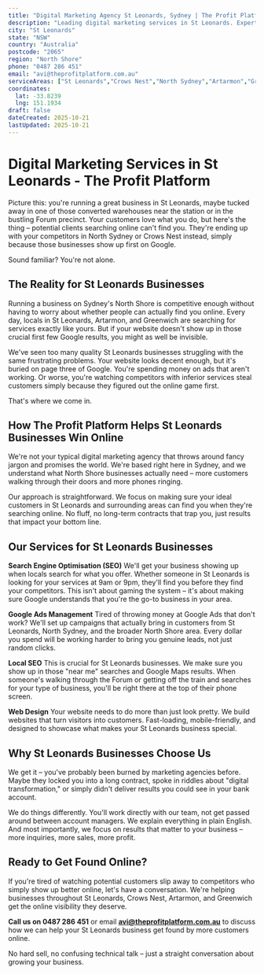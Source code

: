 ```yaml
---
title: "Digital Marketing Agency St Leonards, Sydney | The Profit Platform"
description: "Leading digital marketing services in St Leonards. Expert SEO, Google Ads & web design for North Shore businesses. Call 0487 286 451 for a free consultation."
city: "St Leonards"
state: "NSW"
country: "Australia"
postcode: "2065"
region: "North Shore"
phone: "0487 286 451"
email: "avi@theprofitplatform.com.au"
serviceAreas: ["St Leonards","Crows Nest","North Sydney","Artarmon","Greenwich"]
coordinates:
  lat: -33.8239
  lng: 151.1934
draft: false
dateCreated: 2025-10-21
lastUpdated: 2025-10-21
---
```


# Digital Marketing Services in St Leonards - The Profit Platform

Picture this: you're running a great business in St Leonards, maybe tucked away in one of those converted warehouses near the station or in the bustling Forum precinct. Your customers love what you do, but here's the thing – potential clients searching online can't find you. They're ending up with your competitors in North Sydney or Crows Nest instead, simply because those businesses show up first on Google.

Sound familiar? You're not alone.

## The Reality for St Leonards Businesses

Running a business on Sydney's North Shore is competitive enough without having to worry about whether people can actually find you online. Every day, locals in St Leonards, Artarmon, and Greenwich are searching for services exactly like yours. But if your website doesn't show up in those crucial first few Google results, you might as well be invisible.

We've seen too many quality St Leonards businesses struggling with the same frustrating problems. Your website looks decent enough, but it's buried on page three of Google. You're spending money on ads that aren't working. Or worse, you're watching competitors with inferior services steal customers simply because they figured out the online game first.

That's where we come in.

## How The Profit Platform Helps St Leonards Businesses Win Online

We're not your typical digital marketing agency that throws around fancy jargon and promises the world. We're based right here in Sydney, and we understand what North Shore businesses actually need – more customers walking through their doors and more phones ringing.

Our approach is straightforward. We focus on making sure your ideal customers in St Leonards and surrounding areas can find you when they're searching online. No fluff, no long-term contracts that trap you, just results that impact your bottom line.

## Our Services for St Leonards Businesses

**Search Engine Optimisation (SEO)**
We'll get your business showing up when locals search for what you offer. Whether someone in St Leonards is looking for your services at 9am or 9pm, they'll find you before they find your competitors. This isn't about gaming the system – it's about making sure Google understands that you're the go-to business in your area.

**Google Ads Management**
Tired of throwing money at Google Ads that don't work? We'll set up campaigns that actually bring in customers from St Leonards, North Sydney, and the broader North Shore area. Every dollar you spend will be working harder to bring you genuine leads, not just random clicks.

**Local SEO**
This is crucial for St Leonards businesses. We make sure you show up in those "near me" searches and Google Maps results. When someone's walking through the Forum or getting off the train and searches for your type of business, you'll be right there at the top of their phone screen.

**Web Design**
Your website needs to do more than just look pretty. We build websites that turn visitors into customers. Fast-loading, mobile-friendly, and designed to showcase what makes your St Leonards business special.

## Why St Leonards Businesses Choose Us

We get it – you've probably been burned by marketing agencies before. Maybe they locked you into a long contract, spoke in riddles about "digital transformation," or simply didn't deliver results you could see in your bank account.

We do things differently. You'll work directly with our team, not get passed around between account managers. We explain everything in plain English. And most importantly, we focus on results that matter to your business – more inquiries, more sales, more profit.

## Ready to Get Found Online?

If you're tired of watching potential customers slip away to competitors who simply show up better online, let's have a conversation. We're helping businesses throughout St Leonards, Crows Nest, Artarmon, and Greenwich get the online visibility they deserve.

**Call us on 0487 286 451** or email **avi@theprofitplatform.com.au** to discuss how we can help your St Leonards business get found by more customers online.

No hard sell, no confusing technical talk – just a straight conversation about growing your business.